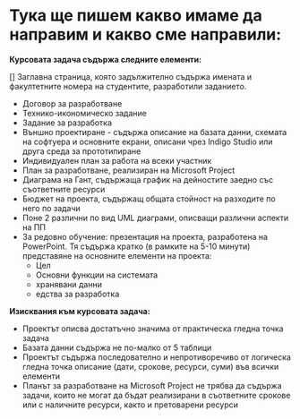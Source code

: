 # Тука ще пишем какво имаме да направим и какво сме направили:

**Курсовата задача съдържа следните елементи:**

[] Заглавна страница, която задължително съдържа имената и факултетните номера на студентите, разработили заданието.
- Договор за разработване
- Технико-икономическо задание
- Задание за разработка
- Външно проектиране - съдържа описание на базата данни, схемата на софтуера и основните екрани, описани чрез Indigo Studio или друга среда за прототипиране
- Индивидуален план за работа на всеки участник
- План за разработване, реализиран на Microsoft Project
- Диаграма на Гант, съдържаща график на дейностите заедно със съответните ресурси
- Бюджет на проекта, съдържащ общата стойност на разходите по него по задачи
- Поне 2 различни по вид UML диаграми, описващи различни аспекти на ПП
- За редовно обучение: презентация на проекта, разработена на PowerPoint. Тя съдържа кратко (в рамките на 5-10 минути) представяне на основните елементи на проекта:
  - Цел
  - Основни функции на системата
  - хранявани данни
  - едства за разработка

**Изисквания към курсовата задача:**

- Проектът описва достатъчно значима от практическа гледна точка задача
- Базата данни съдържа не по-малко от 5 таблици
- Проектът съдържа последователно и непротиворечиво от логическа гледна точка описание (дати, срокове, ресурси, суми) във всички елементи
- Планът за разработване на Microsoft Project не трябва да съдържа задачи, които не могат да бъдат реализирани в съответните срокове или с наличните ресурси, както и претоварени ресурси
